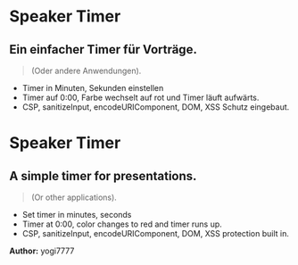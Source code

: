 # Speaker Timer
## Ein einfacher Timer für Vorträge. 
>(Oder andere Anwendungen).

- Timer in Minuten, Sekunden einstellen 
- Timer auf 0:00, Farbe wechselt auf rot und Timer läuft aufwärts.
- CSP, sanitizeInput, encodeURIComponent, DOM, XSS Schutz eingebaut.

# Speaker Timer
## A simple timer for presentations. 
>(Or other applications).

- Set timer in minutes, seconds 
- Timer at 0:00, color changes to red and timer runs up.
- CSP, sanitizeInput, encodeURIComponent, DOM, XSS protection built in.

**Author:** yogi7777